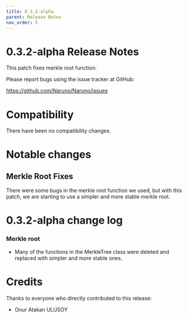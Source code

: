 ```yaml
---
title: 0.3.2-alpha
parent: Release Notes
nav_order: 5
---
```


# 0.3.2-alpha Release Notes

This patch fixes merkle root function.

Please report bugs using the issue tracker at GitHub:

<https://github.com/Naruno/Naruno/issues>

# Compatibility

There have been no compatibility changes.

# Notable changes

## Merkle Root Fixes

There were some bugs in the merkle root function we used, but with this patch,
we are starting to use a simpler and more stable merkle root.

# 0.3.2-alpha change log

### Merkle root

- Many of the functions in the MerkleTree class were deleted and replaced with simpler and more stable ones.

# Credits

Thanks to everyone who directly contributed to this release:

- Onur Atakan ULUSOY
